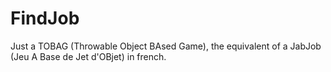 # FindJob
Just a TOBAG (Throwable Object BAsed Game), the equivalent of a JabJob (Jeu A Base de Jet d'OBjet) in french.
